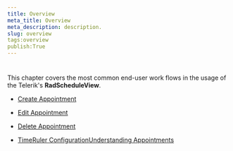 ```yaml
---
title: Overview
meta_title: Overview
meta_description: description.
slug: overview
tags:overview
publish:True
---
```



# 

This chapter covers the most common end-user work flows in the usage of the Telerik's __RadScheduleView__.

* [Create Appointment]({{slug:create-appointment}})

* [Edit Appointment]({{slug:edit-appointment}})

* [Delete Appointment]({{slug:delete-appointment}})

* [TimeRuler Configuration]({{slug:timeruler-configuration}})[Understanding Appointments]({{slug:understanding-appointments}})
